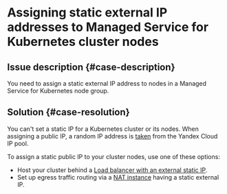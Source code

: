 # Assigning static external IP addresses to Managed Service for Kubernetes cluster nodes

## Issue description {#case-description}
You need to assign a static external IP address to nodes in a Managed Service for Kubernetes node group.

## Solution {#case-resolution}
You can't set a static IP for a Kubernetes cluster or its nodes. When assigning a public IP, a random IP address is [taken](../../../managed-kubernetes/operations/kubernetes-cluster/kubernetes-cluster-create.md#kubernetes-cluster-create) from the Yandex Cloud IP pool.

To assign a static public IP to your cluster nodes, use one of these options:
- Host your cluster behind a [Load balancer with an external static IP](../../../managed-kubernetes/operations/create-load-balancer.md).
- Set up egress traffic routing via a [NAT instance](../../../tutorials/routing/nat-instance/index.md) having a static external IP.
